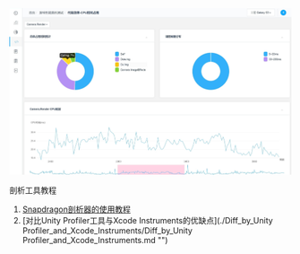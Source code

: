 ![优化](./laptop.jpg)





剖析工具教程
1. [Snapdragon剖析器的使用教程](./Snapdragon_Profier_Tutorial/SnapdragonProfiler_Tutorial_01.md "")
2. [对比Unity Profiler工具与Xcode Instruments的优缺点](./Diff_by_Unity Profiler_and_Xcode_Instruments/Diff_by_Unity Profiler_and_Xcode_Instruments.md "")